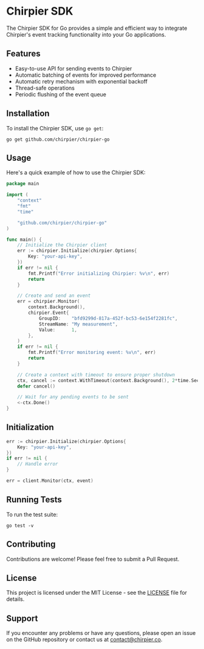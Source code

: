 # Chirpier SDK

The Chirpier SDK for Go provides a simple and efficient way to integrate Chirpier's event tracking functionality into your Go applications.

## Features

- Easy-to-use API for sending events to Chirpier
- Automatic batching of events for improved performance
- Automatic retry mechanism with exponential backoff
- Thread-safe operations
- Periodic flushing of the event queue

## Installation

To install the Chirpier SDK, use `go get`:

```
go get github.com/chirpier/chirpier-go
```

## Usage

Here's a quick example of how to use the Chirpier SDK:

```go
package main

import (
	"context"
	"fmt"
	"time"

	"github.com/chirpier/chirpier-go"
)

func main() {
	// Initialize the Chirpier client
	err := chirpier.Initialize(chirpier.Options{
		Key: "your-api-key",
	})
	if err != nil {
		fmt.Printf("Error initializing Chirpier: %v\n", err)
		return
	}

	// Create and send an event
	err = chirpier.Monitor(
		context.Background(),
		chirpier.Event{
			GroupID:    "bfd9299d-817a-452f-bc53-6e154f2281fc",
			StreamName: "My measurement",
			Value:      1,
		},
	)
	if err != nil {
		fmt.Printf("Error monitoring event: %v\n", err)
		return
	}

	// Create a context with timeout to ensure proper shutdown
	ctx, cancel := context.WithTimeout(context.Background(), 2*time.Second)
	defer cancel()

	// Wait for any pending events to be sent
	<-ctx.Done()
}

```

## Initialization

```go
err := chirpier.Initialize(chirpier.Options{
    Key: "your-api-key",
})
if err != nil {
    // Handle error
}

err = client.Monitor(ctx, event)
```

## Running Tests

To run the test suite:

```
go test -v
```

## Contributing

Contributions are welcome! Please feel free to submit a Pull Request.

## License

This project is licensed under the MIT License - see the [LICENSE](LICENSE) file for details.

## Support

If you encounter any problems or have any questions, please open an issue on the GitHub repository or contact us at contact@chirpier.co.
